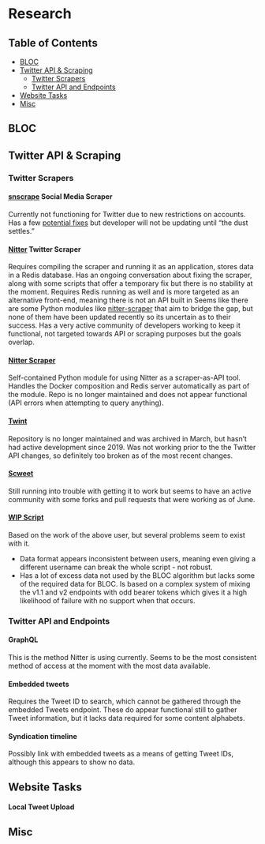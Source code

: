 # Research

## Table of Contents
- [BLOC](#bloc)
- [Twitter API & Scraping](#twitter-api---scraping)
  * [Twitter Scrapers](#twitter-scrapers)
  * [Twitter API and Endpoints](#twitter-api-and-endpoints)
- [Website Tasks](#website-tasks)
- [Misc](#misc)

## BLOC

## Twitter API & Scraping

### Twitter Scrapers

#### [snscrape](https://github.com/JustAnotherArchivist/snscrape) Social Media Scraper
Currently not functioning for Twitter due to new restrictions on accounts. 
Has a few [potential fixes](https://github.com/JustAnotherArchivist/snscrape/issues/996) but developer will not be updating until “the dust settles.”

#### [Nitter](https://github.com/zedeus/nitter) Twitter Scraper
Requires compiling the scraper and running it as an application, stores data in a Redis database. 
Has an ongoing conversation about fixing the scraper, along with some scripts that offer a temporary fix but there is no stability at the moment.
Requires Redis running as well and is more targeted as an alternative front-end, meaning there is not an API built in
Seems like there are some Python modules like [nitter-scraper](https://pypi.org/project/nitter-scraper/) that aim to bridge the gap, but none of them have been updated recently so its uncertain as to their success.
Has a very active community of developers working to keep it functional, not targeted towards API or scraping purposes but the goals overlap.

#### [Nitter Scraper](https://pypi.org/project/nitter-scraper/)
Self-contained Python module for using Nitter as a scraper-as-API tool.
Handles the Docker composition and Redis server automatically as part of the module.
Repo is no longer maintained and does not appear functional (API errors when attempting to query anything).

#### [Twint](https://github.com/twintproject/twint)
Repository is no longer maintained and was archived in March, but hasn’t had active development since 2019.
Was not working prior to the the Twitter API changes, so definitely too broken as of the most recent changes.

#### [Scweet](https://github.com/Altimis/Scweet)
Still running into trouble with getting it to work but seems to have an active community with some forks and pull requests that were working as of June.

#### [WIP Script](https://github.com/zedeus/nitter/issues/919#issuecomment-1620918391)
Based on the work of the above user, but several problems seem to exist with it.
* Data format appears inconsistent between users, meaning even giving a different username can break the whole script - not robust.
* Has a lot of excess data not used by the BLOC algorithm but lacks some of the required data for BLOC.
Is based on a complex system of mixing the v1.1 and v2 endpoints with odd bearer tokens which gives it a high likelihood of failure with no support when that occurs.

### Twitter API and Endpoints

#### GraphQL
This is the method Nitter is using currently.
Seems to be the most consistent method of access at the moment with the most data available.

#### Embedded tweets
Requires the Tweet ID to search, which cannot be gathered through the embedded Tweets endpoint.
These do appear functional still to gather Tweet information, but it lacks data required for some content alphabets.

#### Syndication timeline
Possibly link with embedded tweets as a means of getting Tweet IDs, although this appears to show no data.

## Website Tasks

#### Local Tweet Upload

## Misc
